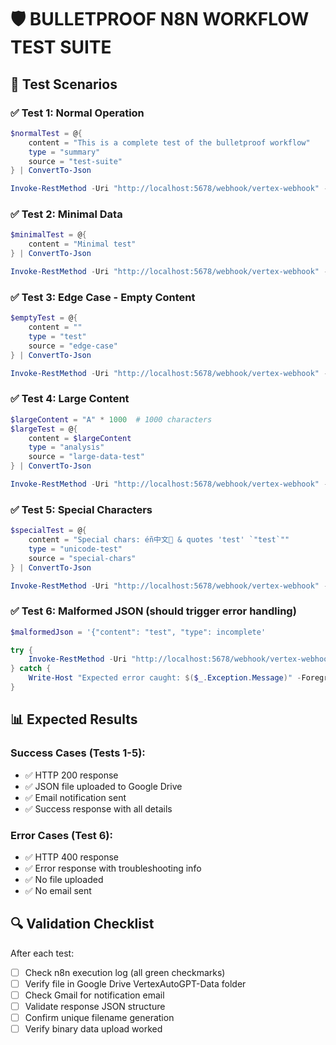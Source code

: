 # 🛡️ BULLETPROOF N8N WORKFLOW TEST SUITE

## 🎯 Test Scenarios

### ✅ Test 1: Normal Operation
```powershell
$normalTest = @{
    content = "This is a complete test of the bulletproof workflow"
    type = "summary"
    source = "test-suite"
} | ConvertTo-Json

Invoke-RestMethod -Uri "http://localhost:5678/webhook/vertex-webhook" -Method POST -Body $normalTest -ContentType "application/json"
```

### ✅ Test 2: Minimal Data
```powershell
$minimalTest = @{
    content = "Minimal test"
} | ConvertTo-Json

Invoke-RestMethod -Uri "http://localhost:5678/webhook/vertex-webhook" -Method POST -Body $minimalTest -ContentType "application/json"
```

### ✅ Test 3: Edge Case - Empty Content
```powershell
$emptyTest = @{
    content = ""
    type = "test"
    source = "edge-case"
} | ConvertTo-Json

Invoke-RestMethod -Uri "http://localhost:5678/webhook/vertex-webhook" -Method POST -Body $emptyTest -ContentType "application/json"
```

### ✅ Test 4: Large Content
```powershell
$largeContent = "A" * 1000  # 1000 characters
$largeTest = @{
    content = $largeContent
    type = "analysis"
    source = "large-data-test"
} | ConvertTo-Json

Invoke-RestMethod -Uri "http://localhost:5678/webhook/vertex-webhook" -Method POST -Body $largeTest -ContentType "application/json"
```

### ✅ Test 5: Special Characters
```powershell
$specialTest = @{
    content = "Special chars: éñ中文🚀 & quotes 'test' `"test`""
    type = "unicode-test"
    source = "special-chars"
} | ConvertTo-Json

Invoke-RestMethod -Uri "http://localhost:5678/webhook/vertex-webhook" -Method POST -Body $specialTest -ContentType "application/json"
```

### ✅ Test 6: Malformed JSON (should trigger error handling)
```powershell
$malformedJson = '{"content": "test", "type": incomplete'

try {
    Invoke-RestMethod -Uri "http://localhost:5678/webhook/vertex-webhook" -Method POST -Body $malformedJson -ContentType "application/json"
} catch {
    Write-Host "Expected error caught: $($_.Exception.Message)" -ForegroundColor Yellow
}
```

## 📊 Expected Results

### Success Cases (Tests 1-5):
- ✅ HTTP 200 response
- ✅ JSON file uploaded to Google Drive
- ✅ Email notification sent
- ✅ Success response with all details

### Error Cases (Test 6):
- ✅ HTTP 400 response
- ✅ Error response with troubleshooting info
- ✅ No file uploaded
- ✅ No email sent

## 🔍 Validation Checklist

After each test:
- [ ] Check n8n execution log (all green checkmarks)
- [ ] Verify file in Google Drive VertexAutoGPT-Data folder
- [ ] Check Gmail for notification email
- [ ] Validate response JSON structure
- [ ] Confirm unique filename generation
- [ ] Verify binary data upload worked